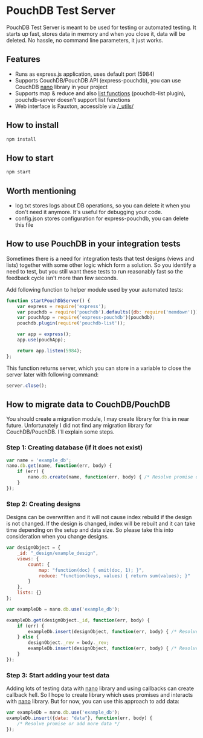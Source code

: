 # PouchDB Test Server

PouchDB Test Server is meant to be used for testing or automated testing. It starts up fast, stores data in memory
and when you close it, data will be deleted. No hassle, no command line parameters, it just works.

## Features

- Runs as express.js application, uses default port (5984)
- Supports CouchDB/PouchDB API (express-pouchdb), you can use CouchDB [nano](https://www.npmjs.com/package/nano) library in your project
- Supports map & reduce and also [list functions](http://guide.couchdb.org/editions/1/en/transforming.html) (pouchdb-list plugin), pouchdb-server doesn't support list functions
- Web interface is Fauxton, accessible via [/_utils/](http://localhost:5984/_utils/)  

## How to install

``` bash
npm install
```

## How to start
``` bash
npm start
```

## Worth mentioning
- log.txt stores logs about DB operations, so you can delete it when you don't need it anymore. It's useful for debugging your code.
- config.json stores configuration for express-pouchdb, you can delete this file

## How to use PouchDB in your integration tests
Sometimes there is a need for integration tests that test designs (views and lists) together with some other logic which form a solution.
So you identify a need to test, but you still want these tests to run reasonably fast so the feedback cycle isn't more than few seconds.

Add following function to helper module used by your automated tests:

``` javascript
function startPouchDbServer() {
    var express = require('express');
    var pouchdb = require('pouchdb').defaults({db: require('memdown')});
    var pouchApp = require('express-pouchdb')(pouchdb);
    pouchdb.plugin(require('pouchdb-list'));

    var app = express();
    app.use(pouchApp);

    return app.listen(5984);
};
```

This function returns server, which you can store in a variable to close the server later with following command:

``` javascript
server.close();
```

## How to migrate data to CouchDB/PouchDB
You should create a migration module, I may create library for this in near future. Unfortunately I did not find any migration
library for CouchDB/PouchDB. I'll explain some steps.

### Step 1: Creating database (if it does not exist)

``` javascript
var name = 'example_db';
nano.db.get(name, function(err, body) {
    if (err) {
        nano.db.create(name, function(err, body) { /* Resolve promise or call callback */ });
    }
});
```

### Step 2: Creating designs
Designs can be overwritten and it will not cause index rebuild if the design is not changed. If the design is
changed, index will be rebuilt and it can take time depending on the setup and data size. So please take this
into consideration when you change designs.

```javascript
var designObject = {
    _id: "_design/example_design",
    views: {
        count: {
            map: "function(doc) { emit(doc, 1); }",
            reduce: "function(keys, values) { return sum(values); }"
        }
    },
    lists: {}
};

var exampleDb = nano.db.use('example_db');

exampleDb.get(designObject._id, function(err, body) {
    if (err) {
        exampleDb.insert(designObject, function(err, body) { /* Resolve promise or call callback */ });
    } else {
        designObject._rev = body._rev;
        exampleDb.insert(designObject, function(err, body) { /* Resolve promise or call callback */ })
    }
});
```

### Step 3: Start adding your test data
Adding lots of testing data with [nano](https://www.npmjs.com/package/nano) library and using callbacks can create callback hell. So I hope to create library
which uses promises and interacts with [nano](https://www.npmjs.com/package/nano) library. But for now, you can use this approach to add data:

``` javascript
var exampleDb = nano.db.use('example_db');
exampleDb.insert({data: "data"}, function(err, body) {
    /* Resolve promise or add more data */
});
```
